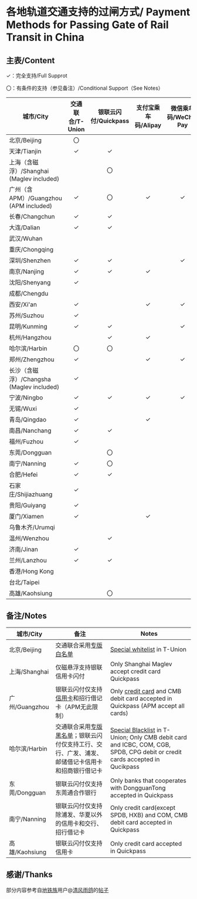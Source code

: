 # 各地轨道交通支持的过闸方式/ Payment Methods for Passing Gate of Rail Transit in China
## 主表/Content
✓：完全支持/Full Supprot

〇：有条件的支持（参见备注）/Conditional Support（See Notes）

| 城市/City | 交通联合/T-Union | 银联云闪付/Quickpass | 支付宝乘车码/Alipay | 微信乘车码/WeChat Pay | 银联乘车码/Unionpay | 官方应用乘车码/Official Apps |
| --------  | :-------------: | :----------------:  | :----------------: | :------------------: | :----------------: | :-------:|
| 北京/Beijing | 〇 | | | | | ✓ | 
| 天津/Tianjin | ✓ | ✓ | | | | ✓ | |
| 上海（含磁浮）/Shanghai (Maglev included) | | 〇 | | | | ✓ | |
| 广州（含APM）/Guangzhou (APM included) | ✓ | 〇 | ✓ | ✓ | | ✓ | |
| 长春/Changchun | ✓ | ✓ | | | | | |
| 大连/Dalian | ✓ | ✓ | | | | ✓ | |
| 武汉/Wuhan | | | | | | ✓ | |
| 重庆/Chongqing | | | | | |  | |
| 深圳/Shenzhen | ✓ | ✓ | | ✓ | | ✓ | |
| 南京/Nanjing | ✓ | ✓ | ✓ | | | ✓ | |
| 沈阳/Shenyang | ✓ | | | | | ✓ | |
| 成都/Chengdu | | | | | ✓ | ✓ | |
| 西安/Xi'an | ✓ | | ✓ | ✓ | | ✓ | |
| 苏州/Suzhou | ✓ | | | | | ✓ | |
| 昆明/Kunming | ✓ | ✓ | | ✓ | | ✓ | |
| 杭州/Hangzhou | | ✓ | ✓ | | | ✓ | |
| 哈尔滨/Harbin | 〇 | 〇 | | | | ✓ | |
| 郑州/Zhengzhou | ✓ | | ✓ | ✓ | | ✓ | |
| 长沙（含磁浮）/Changsha (Maglev included) | ✓ | | | | | ✓ | |
| 宁波/Ningbo | ✓ | ✓ | ✓ | ✓ | | ✓ | |
| 无锡/Wuxi | ✓ | | | | | ✓ | |
| 青岛/Qingdao | ✓ | | ✓ | | | ✓ | |
| 南昌/Nanchang | ✓ | ✓ | | | | ✓ | |
| 福州/Fuzhou | ✓ | | | | | ✓ | |
| 东莞/Dongguan | | 〇 | | | | ✓ | |
| 南宁/Nanning | ✓ | 〇 | | | | ✓ | |
| 合肥/Hefei | ✓ | ✓ | | | | ✓ | |
| 石家庄/Shijiazhuang | ✓ | | | | | ✓ | |
| 贵阳/Guiyang | ✓ | | | | | ✓ | |
| 厦门/Xiamen | ✓ | | ✓ | | | ✓ | |
| 乌鲁木齐/Urumqi | | | | | | ✓ | |
| 温州/Wenzhou | | ✓ | | | | ✓ | |
| 济南/Jinan | ✓ | | | | | ✓ | |
| 兰州/Lanzhou | ✓ | ✓ | | | | ✓ | |
| 香港/Hong Kong | | | | | | | |
| 台北/Taipei | | | | | | | |
| 高雄/Kaohsiung | | 〇 | | | | | |

## 备注/Notes
| 城市/City | 备注 | Notes |
| --------- | --- | ----- |
| 北京/Beijing | 交通联合采用[专版白名单](https://mp.weixin.qq.com/s/JF4pULn90EA7S5lUWaxNyw) | [Special whitelist](https://mp.weixin.qq.com/s/JF4pULn90EA7S5lUWaxNyw) in T-Union |
| 上海/Shanghai | 仅磁悬浮支持银联信用卡闪付 | Only Shanghai Maglev accept credit card Quickpass|
| 广州/Guangzhou | 银联云闪付仅支持[信用卡](http://cs.gzmtr.com/ckfw/pwzy/201811/t20181106_60161.htm)和招行借记卡（APM无此限制） | Only [credit card](http://cs.gzmtr.com/ckfw/pwzy/201811/t20181106_60161.htm) and CMB debit card accepted in Quickpass (APM accept all cards) |
| 哈尔滨/Harbin | 交通联合采用[专版黑名单](https://www.zhihu.com/question/312911617)；银联云闪付仅支持工行、交行、广发、浦发、邮储借记卡信用卡和招商银行借记卡 | [Special Blacklist](https://www.zhihu.com/question/312911617) in T-Union; Only CMB debit card and ICBC, COM, CGB, SPDB, CPG debit or credit cards accepted in Qucikpass |
| 东莞/Dongguan | 银联云闪付仅支持东莞通合作银行 | Only banks that cooperates with DongguanTong accepted in Quickpass |
| 南宁/Nanning | 银联云闪付仅支持除浦发、华夏以外的信用卡和交行、招行借记卡 | Only credit card(except SPDB, HXB) and COM, CMB debit card accepted in Quickpass |
| 高雄/Kaohsiung | 银联云闪付仅支持信用卡 | Only credit card accepted in Quickpass |

## 感谢/Thanks
部分内容参考自[地铁族](http://www.ditiezu.com/)用户@[清风雨鸽](http://www.ditiezu.com/space-uid-215526.html)的[帖子](http://www.ditiezu.com/thread-607166-1-1.html)
